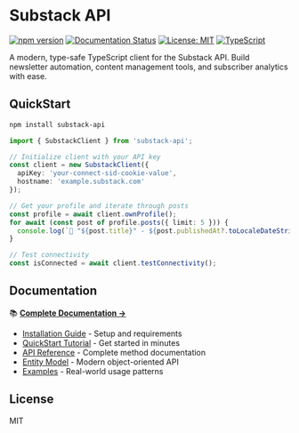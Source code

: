 # Substack API

[![npm version](https://badge.fury.io/js/substack-api.svg)](https://badge.fury.io/js/substack-api)
[![Documentation Status](https://readthedocs.org/projects/substack-api/badge/?version=latest)](https://substack-api.readthedocs.io/en/latest/?badge=latest)
[![License: MIT](https://img.shields.io/badge/License-MIT-yellow.svg)](https://opensource.org/licenses/MIT)
[![TypeScript](https://img.shields.io/badge/TypeScript-Ready-blue.svg)](https://www.typescriptlang.org/)

A modern, type-safe TypeScript client for the Substack API. Build newsletter automation, content management tools, and subscriber analytics with ease.

## QuickStart

```bash
npm install substack-api
```

```typescript
import { SubstackClient } from 'substack-api';

// Initialize client with your API key
const client = new SubstackClient({
  apiKey: 'your-connect-sid-cookie-value',
  hostname: 'example.substack.com'
});

// Get your profile and iterate through posts
const profile = await client.ownProfile();
for await (const post of profile.posts({ limit: 5 })) {
  console.log(`📄 "${post.title}" - ${post.publishedAt?.toLocaleDateString()}`);
}

// Test connectivity
const isConnected = await client.testConnectivity();
```

## Documentation

📚 **[Complete Documentation →](https://substack-api.readthedocs.io/)**

- [Installation Guide](docs/installation.md) - Setup and requirements
- [QuickStart Tutorial](docs/quickstart.md) - Get started in minutes  
- [API Reference](docs/api-reference.md) - Complete method documentation
- [Entity Model](docs/entity-model.md) - Modern object-oriented API
- [Examples](docs/examples.md) - Real-world usage patterns

## License

MIT
